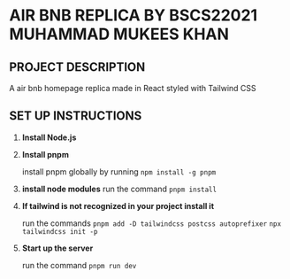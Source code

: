 # AIR BNB REPLICA BY BSCS22021 MUHAMMAD MUKEES KHAN

## PROJECT DESCRIPTION
A air bnb homepage replica made in  React styled with Tailwind CSS

## SET UP INSTRUCTIONS

1. **Install Node.js**
2. **Install pnpm**

    install pnpm globally by running
    `npm install -g pnpm`

3. **install node modules**
    run the command
    `pnpm install`

4. **If tailwind is not recognized in your project install it**

    run the commands
    `pnpm add -D tailwindcss postcss autoprefixer`
    `npx tailwindcss init -p`

5. **Start up the server**

    run the command
    `pnpm run dev`
